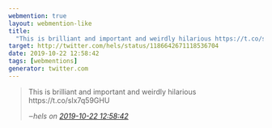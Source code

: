 ```yaml
---
webmention: true
layout: webmention-like
title:
  "This is brilliant and important and weirdly hilarious https://t.co/slx7q59GHU"
target: http://twitter.com/hels/status/1186642671118536704
date: 2019-10-22 12:58:42
tags: [webmentions]
generator: twitter.com
---
```


<blockquote class="external-citation">
  <p>
    This is brilliant and important and weirdly hilarious https://t.co/slx7q59GHU
  </p>
  <cite>‒<span class="p-author p-name">hels</span>
    on
    <a href="http://twitter.com/hels/status/1186642671118536704" rel="external nofollow" target="_blank">2019-10-22 12:58:42</a>
  </cite>
</blockquote>
